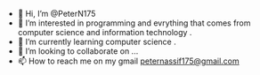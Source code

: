 - 👋 Hi, I’m @PeterN175
- 👀 I’m interested in programming and evrything that comes from computer science and information technology .
- 🌱 I’m currently learning computer science .
- 💞️ I’m looking to collaborate on ...
- 📫 How to reach me on my gmail peternassif175@gmail.com

<!---
PeterN175/PeterN175 is a ✨ special ✨ repository because its `README.md` (this file) appears on your GitHub profile.
You can click the Preview link to take a look at your changes.
--->
